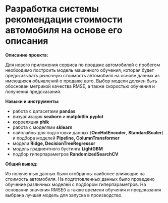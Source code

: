 # Разработка системы рекомендации стоимости автомобиля на основе его описания

**Описание проекта:**

Для нового приложения сервиса по продаже автомобилей с пробегом необходимо построить модель машинного обучения, которая будет предсказывать рыночную стоимость автомобиля на основе данных из имеющихся объявлений о продаже авто. 
Выбор модели должен быть обоснован метрикой качества RMSE, а также скоростью обучения и получения предсказаний.

**Навыки и инструменты:**

- работа с датасетами **pandas**
- визуализация **seaborn** и **matplotlib.pyplot**
- корреляция **phik**
- работа с моделями **sklearn**
- пайплайны для подготовки данных (**OneHotEncoder**, **StandardScaler**) и подбора моделей **Pipeline, ColumnTransformer**
- модели **Ridge, DecisionTreeRegressor**
- модель градиентного бустинга **LightGBM**
- подбор гиперпараметров **RandomizedSearchCV**

**Общий вывод:**

Из полученных данных были отобранны наиболее влияющие на стоимость автомобиля. На подготовленных данных было проведено обучение различных моделей с подбором гиперпараметров. На основании значения RMSEб а также времени обучения и предсказания выбрана лучшая модель для запуска в производство.
